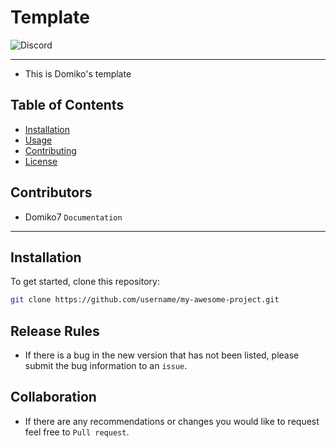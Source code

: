 # Template
<img alt="Discord" src="https://img.shields.io/discord/1334954823598084217">

------

- This is Domiko's template
## Table of Contents
- [Installation](#installation)
- [Usage](#usage)
- [Contributing](#contributing)
- [License](#license)


## Contributors
- Domiko7 `Documentation`

------

## Installation

To get started, clone this repository:

```bash
git clone https://github.com/username/my-awesome-project.git
```

## Release Rules
- If there is a bug in the new version that has not been listed, please submit the bug information to an ```issue```.


## Collaboration
- If there are any recommendations or changes you would like to request feel free to  ```Pull request```.
